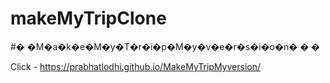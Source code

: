 # makeMyTripClone
#� �M�a�k�e�M�y�T�r�i�p�M�y�v�e�r�s�i�o�n�
�
�

Click - https://prabhatlodhi.github.io/MakeMyTripMyversion/
